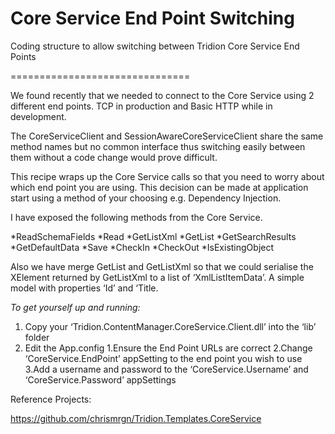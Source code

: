 Core Service End Point Switching
===============================

Coding structure to allow switching between Tridion Core Service End Points

===============================

We found recently that we needed to connect to the Core Service using 2 different end points. TCP in production and Basic HTTP while in development. 

The CoreServiceClient and SessionAwareCoreServiceClient share the same method names but no common interface thus switching easily between them without a code change would prove difficult.

This recipe wraps up the Core Service calls so that you need to worry about which end point you are using. This decision can be made at application start using a method of your choosing e.g. Dependency Injection.

I have exposed the following methods from the Core Service. 

*ReadSchemaFields
*Read
*GetListXml
*GetList
*GetSearchResults
*GetDefaultData
*Save
*CheckIn
*CheckOut
*IsExistingObject

Also we have merge GetList and GetListXml so that we could serialise the XElement returned by GetListXml to a list of ‘XmlListItemData’. A simple model with properties ‘Id’ and ‘Title.

*To get yourself up and running:*

1. Copy your ‘Tridion.ContentManager.CoreService.Client.dll’ into the ‘lib’ folder
2. Edit the App.config 
  1.Ensure the End Point URLs are correct
  2.Change ‘CoreService.EndPoint’ appSetting to the end point you wish to use
  3.Add a username and password to the ‘CoreService.Username’ and ‘CoreService.Password’ appSettings


Reference Projects:

https://github.com/chrismrgn/Tridion.Templates.CoreService
